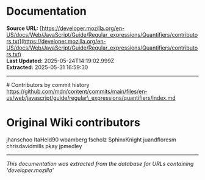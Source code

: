# Documentation

**Source URL:** [https://developer.mozilla.org/en-US/docs/Web/JavaScript/Guide/Regular_expressions/Quantifiers/contributors.txt](https://developer.mozilla.org/en-US/docs/Web/JavaScript/Guide/Regular_expressions/Quantifiers/contributors.txt)  
**Last Updated:** 2025-05-24T14:19:02.999Z  
**Extracted:** 2025-05-31 16:59:30

---

\# Contributors by commit history
https://github.com/mdn/content/commits/main/files/en-us/web/javascript/guide/regular\_expressions/quantifiers/index.md

# Original Wiki contributors
jhanschoo
ItaHeld90
wbamberg
fscholz
SphinxKnight
juandfloresm
chrisdavidmills
pkay
jpmedley

---

*This documentation was extracted from the database for URLs containing 'developer.mozilla'*
